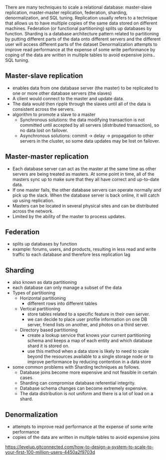 There are many techniques to scale a relational database: master-slave replication, master-master replication, federation, sharding, denormalization, and SQL tuning.
Replication usually refers to a technique that allows us to have multiple copies of the same data stored on different machines.
Federation (or functional partitioning) splits up databases by function.
Sharding is a database architecture pattern related to partitioning by putting different parts of the data onto different servers and the different user will access different parts of the dataset
Denormalization attempts to improve read performance at the expense of some write performance by coping of the data are written in multiple tables to avoid expensive joins..
SQL tuning.


## Master-slave replication
- enables data from one database server (the master) to be replicated to one or more other database servers (the slaves)
- A client would connect to the master and update data.
- The data would then ripple through the slaves until all of the data is consistent across the servers.
- algorithm to promote a slave to a master
    - Synchronous solutions: the data modifying transaction is not committed until accepted by all servers (distributed transaction), so no data lost on failover.
    - Asynchronous solutions: commit -> delay -> propagation to other servers in the cluster, so some data updates may be lost on failover.

## Master-master replication
- Each database server can act as the master at the same time as other servers are being treated as masters. At some point in time, all of the masters sync up to make sure that they all have correct and up-to-date data.
- If one master fails, the other database servers can operate normally and pick up the slack. When the database server is back online, it will catch up using replication.
- Masters can be located in several physical sites and can be distributed across the network.
- Limited by the ability of the master to process updates.

## Federation
- splits up databases by function
- example: forums, users, and products, resulting in less read and write traffic to each database and therefore less replication lag

## Sharding
- also known as data partitioning
- each database can only manage a subset of the data
- Types of partitioning
    - Horizontal partitioning
        - different rows into different tables
    - Vertical partitioning
        - store tables related to a specific feature in their own server.
        - we can decide to place user profile information on one DB server, friend lists on another, and photos on a third server.
    - Directory based partitioning
        - create a lookup service that knows your current partitioning schema and keeps a map of each entity and which database shard it is stored on.
        - use this method when a data store is likely to need to scale beyond the resources available to a single storage node or to improve performance by reducing contention in a data store
- some common problems with Sharding techniques as follows.
    - Database joins become more expensive and not feasible in certain cases.
    - Sharding can compromise database referential integrity.
    - Database schema changes can become extremely expensive.
    - The data distribution is not uniform and there is a lot of load on a shard.

## Denormalization
- attempts to improve read performance at the expense of some write performance
- copies of the data are written in multiple tables to avoid expensive joins

https://levelup.gitconnected.com/how-to-design-a-system-to-scale-to-your-first-100-million-users-4450a2f9703d